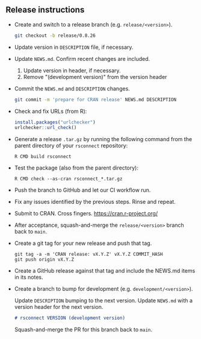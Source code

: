 ## Release instructions

-   Create and switch to a release branch (e.g. `release/<version>`).

    ```bash
    git checkout -b release/0.8.26
    ```

-   Update version in `DESCRIPTION` file, if necessary.

-   Update `NEWS.md`. Confirm recent changes are included.

    1. Update version in header, if necessary.
    2. Remove "(development version)" from the version header

-   Commit the `NEWS.md` and `DESCRIPTION` changes.

    ```bash
    git commit -m 'prepare for CRAN release' NEWS.md DESCRIPTION
    ```

-   Check and fix URLs (from R):

    ```r
    install.packages("urlchecker")
    urlchecker::url_check()
    ```

-   Generate a release `.tar.gz` by running the following command from the
    parent directory of your `rsconnect` repository:
    
    ```console
    R CMD build rsconnect
    ```

-   Test the package (also from the parent directory):

    ```console
    R CMD check --as-cran rsconnect_*.tar.gz
    ```

-   Push the branch to GitHub and let our CI workflow run.

-   Fix any issues identified by the previous steps. Rinse and repeat.

-   Submit to CRAN. Cross fingers. https://cran.r-project.org/
    
-   After acceptance, squash-and-merge the `release/<version>` branch back to
    `main`.

-   Create a git tag for your new release and push that tag.

    ```console
    git tag -a -m 'CRAN release: vX.Y.Z' vX.Y.Z COMMIT_HASH
    git push origin vX.Y.Z
    ```

-   Create a GitHub release against that tag and include the NEWS.md items in
    its notes.

-   Create a branch to bump for development (e.g. `development/<version>`).

    Update `DESCRIPTION` bumping to the next version.
    Update `NEWS.md` with a version header for the next version.
    
    ````markdown
    # rsconnect VERSION (development version)
    ````

    Squash-and-merge the PR for this branch back to `main`.
